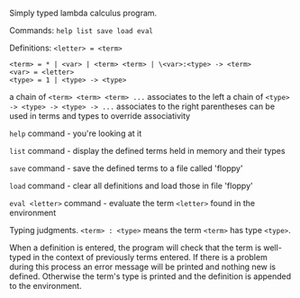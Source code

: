 Simply typed lambda calculus program.

Commands: `help list save load eval`

Definitions: `<letter> = <term>`

```
<term> = * | <var> | <term> <term> | \<var>:<type> -> <term>
<var> = <letter>
<type> = 1 | <type> -> <type>
```

a chain of `<term> <term> <term> ...` associates to the left
a chain of `<type> -> <type> -> <type> -> ...` associates to the right
parentheses can be used in terms and types to override associativity

`help` command - you're looking at it

`list` command - display the defined terms held in memory and their types

`save` command - save the defined terms to a file called 'floppy'

`load` command - clear all definitions and load those in file 'floppy'

`eval <letter>` command - evaluate the term `<letter>` found in the environment

Typing judgments. `<term> : <type>` means the term `<term>` has type `<type>`.

When a definition is entered, the program will check that the term is
well-typed in the context of previously terms entered. If there is a problem
during this process an error message will be printed and nothing new is
defined. Otherwise the term's type is printed and the definition is appended to
the environment.
